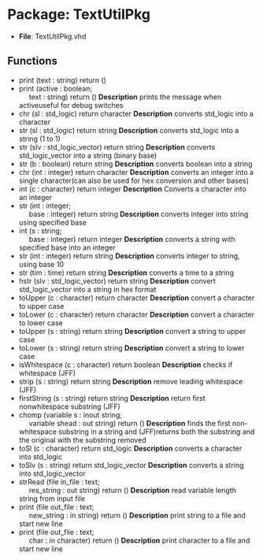 # Package: TextUtilPkg

- **File**: TextUtilPkg.vhd
## Functions
- print <font id="function_arguments">(text : string) </font> <font id="function_return">return ()</font>
- print <font id="function_arguments">(active : boolean;<br><span style="padding-left:20px"> text : string) </font> <font id="function_return">return ()</font>
**Description**
prints the message when activeuseful for debug switches
- chr <font id="function_arguments">(sl : std_logic) </font> <font id="function_return">return character </font>
**Description**
converts std_logic into a character
- str <font id="function_arguments">(sl : std_logic) </font> <font id="function_return">return string </font>
**Description**
converts std_logic into a string (1 to 1)
- str <font id="function_arguments">(slv : std_logic_vector) </font> <font id="function_return">return string </font>
**Description**
converts std_logic_vector into a string (binary base)
- str <font id="function_arguments">(b : boolean) </font> <font id="function_return">return string </font>
**Description**
converts boolean into a string
- chr <font id="function_arguments">(int : integer) </font> <font id="function_return">return character </font>
**Description**
converts an integer into a single character(can also be used for hex conversion and other bases)
- int <font id="function_arguments">(c : character) </font> <font id="function_return">return integer </font>
**Description**
Converts a character into an integer
- str <font id="function_arguments">(int : integer;<br><span style="padding-left:20px"> base : integer) </font> <font id="function_return">return string </font>
**Description**
converts integer into string using specified base
- int <font id="function_arguments">(s : string;<br><span style="padding-left:20px"> base : integer) </font> <font id="function_return">return integer </font>
**Description**
converts a string with specified base into an integer
- str <font id="function_arguments">(int : integer) </font> <font id="function_return">return string </font>
**Description**
converts integer to string, using base 10
- str <font id="function_arguments">(tim : time) </font> <font id="function_return">return string </font>
**Description**
converts a time to a string
- hstr <font id="function_arguments">(slv : std_logic_vector) </font> <font id="function_return">return string </font>
**Description**
convert std_logic_vector into a string in hex format
- toUpper <font id="function_arguments">(c : character) </font> <font id="function_return">return character </font>
**Description**
convert a character to upper case
- toLower <font id="function_arguments">(c : character) </font> <font id="function_return">return character </font>
**Description**
convert a character to lower case
- toUpper <font id="function_arguments">(s : string) </font> <font id="function_return">return string </font>
**Description**
convert a string to upper case
- toLower <font id="function_arguments">(s : string) </font> <font id="function_return">return string </font>
**Description**
convert a string to lower case
- isWhitespace <font id="function_arguments">(c : character) </font> <font id="function_return">return boolean </font>
**Description**
checks if whitespace (JFF)
- strip <font id="function_arguments">(s : string) </font> <font id="function_return">return string </font>
**Description**
remove leading whitespace (JFF)
- firstString <font id="function_arguments">(s : string) </font> <font id="function_return">return string </font>
**Description**
return first nonwhitespace substring (JFF)
- chomp <font id="function_arguments">(variable s : inout string;<br><span style="padding-left:20px"> variable shead : out string) </font> <font id="function_return">return ()</font>
**Description**
finds the first non-whitespace substring in a string and (JFF)returns both the substring and the original with the substring removed
- toSl <font id="function_arguments">(c : character) </font> <font id="function_return">return std_logic </font>
**Description**
converts a character into std_logic
- toSlv <font id="function_arguments">(s : string) </font> <font id="function_return">return std_logic_vector </font>
**Description**
converts a string into std_logic_vector
- strRead <font id="function_arguments">(file in_file :     text;<br><span style="padding-left:20px"> res_string   : out string) </font> <font id="function_return">return ()</font>
**Description**
read variable length string from input file
- print <font id="function_arguments">(file out_file :    text;<br><span style="padding-left:20px"> new_string    : in string) </font> <font id="function_return">return ()</font>
**Description**
print string to a file and start new line
- print <font id="function_arguments">(file out_file :    text;<br><span style="padding-left:20px"> char          : in character) </font> <font id="function_return">return ()</font>
**Description**
print character to a file and start new line
